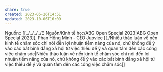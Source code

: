 ```yaml
---
share: true
created: 2023-05-26T14:51
updated: 2023-10-06T16:09
---
```

Nguồn:: [[../../../../Ξ Nguồn/Kinh tế học/ABG Open Special 2023|ABG Open Special 2023]], Phan Hồng Minh - CEO Jupviec
[[./Nhiều thảo luận về nền kinh tế chăm sóc chỉ nói đến lợi nhuận tiềm năng của nó, chứ không để ý vào các bất bình đẳng xã hội từ việc thiếu để ý và quan tâm đến các công việc chăm sóc|Nhiều thảo luận về nền kinh tế chăm sóc chỉ nói đến lợi nhuận tiềm năng của nó, chứ không để ý vào các bất bình đẳng xã hội từ việc thiếu để ý và quan tâm đến các công việc chăm sóc]] 
